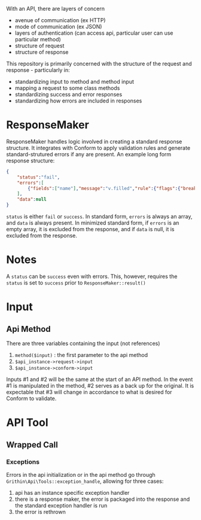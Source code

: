 With an API, there are layers of concern
-	avenue of communication (ex HTTP)
-	mode of communication (ex JSON)
-	layers of authentication (can access api, particular user can use particular method)
-	structure of request
-	structure of response

This repository is primarily concerned with the structure of the request and response - particularly in:
-	standardizing input to method and method input
-	mapping a request to some class methods
-	standardizing success and error responses
-	standardizing how errors are included in responses

# ResponseMaker
ResponseMaker handles logic involved in creating a standard response structure.  It integrates with Conform to apply validation rules and generate standard-strutured errors if any are present.  An example long form response structure:
```json
{
	"status":"fail",
	"errors":[
		{"fields":["name"],"message":"v.filled","rule":{"flags":{"break":true},"params":[],"fn_path":"v.filled"},"type":"v.filled","params":[]}
	],
	"data":null
}
```
`status` is either `fail` or `success`.  In standard form, `errors` is always an array, and `data` is always present.  In minimized standard form, if `errors` is an empty array, it is excluded from the response, and if `data` is null, it is excluded from the response.

# Notes
A `status` can be `success` even with errors.  This, however, requires the `status` is set to `success` prior to `ResponseMaker::result()`


# Input
## Api Method

There are three variables containing the input (not references)
1.	`method($input)` : the first parameter to the api method
2.	`$api_instance->request->input`
3.	`$api_instance->conform->input`

Inputs #1 and #2 will be the same at the start of an API method.  In the event #1 is manipulated in the method, #2 serves as a back up for the original.
It is expectable that #3 will change in accordance to what is desired for Conform to validate.


# API Tool

## Wrapped Call

### Exceptions
Errors in the api initialization or in the api method go through `Grithin\Api\Tools::exception_handle`, allowing for three cases:
1.	api has an instance specific exception handler
2.	there is a response maker, the error is packaged into the response and the standard exception handler is run
3. the error is rethrown
